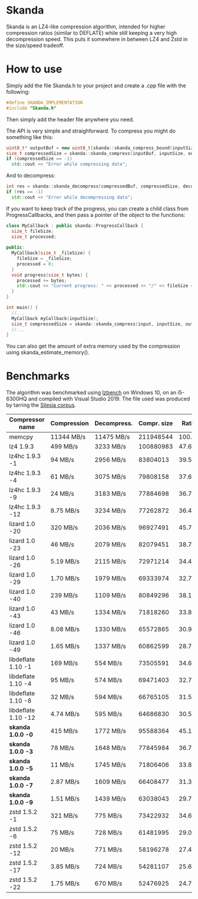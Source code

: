 # Skanda

Skanda is an LZ4-like compression algorithm, intended for higher compression ratios (similar to DEFLATE) while still keeping a very high decompression speed. This puts it somewhere in between LZ4 and Zstd in the size/speed tradeoff.

# How to use

Simply add the file Skanda.h to your project and create a .cpp file with the following:
```cpp
#define SKANDA_IMPLEMENTATION
#include "Skanda.h"
```
Then simply add the header file anywhere you need.

The API is very simple and straighforward. To compress you might do something like this:
```cpp
uint8_t* outputBuf = new uint8_t[skanda::skanda_compress_bound(inputSize)];
size_t compressedSize = skanda::skanda_compress(inputBuf, inputSize, outputBuf, level);
if (compressedSize == -1)
  std::cout << "Error while compressing data";
```
And to decompress:
```cpp
int res = skanda::skanda_decompress(compressedBuf, compressedSize, decompressedBuf, uncompressedSize);
if (res == -1)
  std::cout << "Error while decompressing data";
```

If you want to keep track of the progress, you can create a child class from ProgressCallbacks, and then pass a pointer of the object to the functions:
```cpp
class MyCallback : public skanda::ProgressCallback {
  size_t fileSize;
  size_t processed;
  
public:
  MyCallback(size_t _fileSize) {
    fileSize = _fileSize;
    processed = 0;
  }
  void progress(size_t bytes) {
    processed += bytes;
    std::cout << "Current progress: " << processed << "/" << fileSize << "\n";
  }
}

int main() {
  //...
  MyCallback myCallback(inputSize);
  size_t compressedSize = skanda::skanda_compress(input, inputSize, output, level, &myCallback);
  //...
}
```

You can also get the amount of extra memory used by the compression using skanda_estimate_memory().

# Benchmarks

The algorithm was benchmarked using [lzbench](https://github.com/inikep/lzbench) on Windows 10, on an i5-6300HQ and compiled with Visual Studio 2019. The file used was produced by tarring the [Silesia corpus](http://sun.aei.polsl.pl/~sdeor/index.php?page=silesia).

| Compressor name         | Compression| Decompress.| Compr. size | Ratio |
| ---------------         | -----------| -----------| ----------- | ----- |
| memcpy                  | 11344 MB/s | 11475 MB/s |   211948544 |100.00 |
| lz4 1.9.3               |   499 MB/s |  3233 MB/s |   100880983 | 47.60 |
| lz4hc 1.9.3 -1          |    94 MB/s |  2956 MB/s |    83804013 | 39.54 |
| lz4hc 1.9.3 -4          |    61 MB/s |  3075 MB/s |    79808158 | 37.65 |
| lz4hc 1.9.3 -9          |    24 MB/s |  3183 MB/s |    77884698 | 36.75 |
| lz4hc 1.9.3 -12         |  8.75 MB/s |  3234 MB/s |    77262872 | 36.45 |
| lizard 1.0 -20          |   320 MB/s |  2036 MB/s |    96927491 | 45.73 |
| lizard 1.0 -23          |    46 MB/s |  2079 MB/s |    82079451 | 38.73 |
| lizard 1.0 -26          |  5.19 MB/s |  2115 MB/s |    72971214 | 34.43 |
| lizard 1.0 -29          |  1.70 MB/s |  1979 MB/s |    69333974 | 32.71 |
| lizard 1.0 -40          |   239 MB/s |  1109 MB/s |    80849296 | 38.15 |
| lizard 1.0 -43          |    43 MB/s |  1334 MB/s |    71818260 | 33.88 |
| lizard 1.0 -46          |  8.08 MB/s |  1330 MB/s |    65572865 | 30.94 |
| lizard 1.0 -49          |  1.65 MB/s |  1337 MB/s |    60862599 | 28.72 |
| libdeflate 1.10 -1      |   169 MB/s |   554 MB/s |    73505591 | 34.68 |
| libdeflate 1.10 -4      |    95 MB/s |   574 MB/s |    69471403 | 32.78 |
| libdeflate 1.10 -8      |    32 MB/s |   594 MB/s |    66765105 | 31.50 |
| libdeflate 1.10 -12     |  4.74 MB/s |   595 MB/s |    64686830 | 30.52 |
| **skanda 1.0.0 -0**     |   415 MB/s |  1772 MB/s |    95588364 | 45.10 |
| **skanda 1.0.0 -3**     |    78 MB/s |  1648 MB/s |    77845984 | 36.73 |
| **skanda 1.0.0 -5**     |    11 MB/s |  1745 MB/s |    71806406 | 33.88 |
| **skanda 1.0.0 -7**     |  2.87 MB/s |  1609 MB/s |    66408477 | 31.33 |
| **skanda 1.0.0 -9**     |  1.51 MB/s |  1439 MB/s |    63038043 | 29.74 |
| zstd 1.5.2 -1           |   321 MB/s |   775 MB/s |    73422932 | 34.64 |
| zstd 1.5.2 -6           |    75 MB/s |   728 MB/s |    61481995 | 29.01 |
| zstd 1.5.2 -12          |    20 MB/s |   771 MB/s |    58196278 | 27.46 |
| zstd 1.5.2 -17          |  3.85 MB/s |   724 MB/s |    54281107 | 25.61 |
| zstd 1.5.2 -22          |  1.75 MB/s |   670 MB/s |    52476925 | 24.76 |
